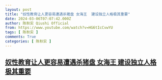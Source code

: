```yaml
---
layout: post
title: "奴性教育让人更容易遭遇杀猪盘 女海王  建设独立人格极其重要"
date: 2024-03-06T07:07:42.000Z
author: 陈秋实 Qiushi Official
from: https://www.youtube.com/watch?v=HG6tIcCvwYU
tags: [ 陈秋实 ]
comments: True
categories: [ 陈秋实 ]
---
```

<!--1709708862000-->
[奴性教育让人更容易遭遇杀猪盘 女海王  建设独立人格极其重要](https://www.youtube.com/watch?v=HG6tIcCvwYU)
------

<div>

</div>
